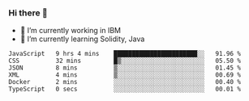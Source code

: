 ### Hi there 👋

<!--
**mathcodeman/mathcodeman** is a ✨ _special_ ✨ repository because its `README.md` (this file) appears on your GitHub profile.

Here are some ideas to get you started:

- 🔭 I’m currently working on ...
- 🌱 I’m currently learning ...
- 👯 I’m looking to collaborate on ...
- 🤔 I’m looking for help with ...
- 💬 Ask me about ...
- 📫 How to reach me: ...
- 😄 Pronouns: ...
- ⚡ Fun fact: ...
-->

- 🔭 I’m currently working in IBM
- 🌱 I’m currently learning Solidity, Java

<!--START_SECTION:waka-->

```text
JavaScript   9 hrs 4 mins    ███████████████████████░░   91.96 %
CSS          32 mins         █▒░░░░░░░░░░░░░░░░░░░░░░░   05.50 %
JSON         8 mins          ▒░░░░░░░░░░░░░░░░░░░░░░░░   01.45 %
XML          4 mins          ▒░░░░░░░░░░░░░░░░░░░░░░░░   00.69 %
Docker       2 mins          ░░░░░░░░░░░░░░░░░░░░░░░░░   00.40 %
TypeScript   0 secs          ░░░░░░░░░░░░░░░░░░░░░░░░░   00.01 %
```

<!--END_SECTION:waka-->
